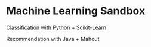 # Machine Learning Sandbox

[Classification with Python + Scikit-Learn](./classification)

Recommendation with Java + Mahout
